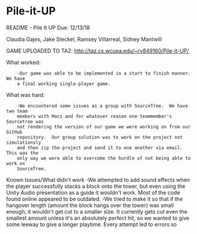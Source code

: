 # Pile-it-UP
README - Pile It UP 
Due: 12/13/18 

Claudia Gajes, Jake Steckel, 
Ramsey Villarreal, Sidney Mantwill

GAME UPLOADED TO TAZ: http://taz.cs.wcupa.edu/~rv849160/Pile-it-UP/

What worked: 	
	
		-Our game was able to be implemented in a start to finish manner.  We have
		a final working single-player game.  
		


What was hard:	
		
		-We encountered some issues as a group with SourceTree.  We have two team
		members with Macs and for whatever reason one teammember's Sourcetree was
		not rendering the version of our game we were working on from our GitHub
		repository.  Our group solution was to work on the project not simulationsly
		and then zip the project and send it to one another via email.  This was the
		only way we were able to overcome the hurdle of not being able to work on 
		SourceTree. 
		
Known Issues/What didn't work
		-We attempted to add sound effects when the player successfully stacks a block onto the tower,
		but even using the Unity Audio presentation as a guide it wouldn't work. Most of the code
		found online appeared to be outdated.
		-We tried to make it so that if the hangover length (amount the block hangs over the tower)
		was small enough, it wouldn't get cut to a smaller size. It currently gets cut even the smallest
		amount unless it's an absolutely perfect hit, so we wanted to give some leeway to give a longer
		playtime. Every attempt led to errors so

 



